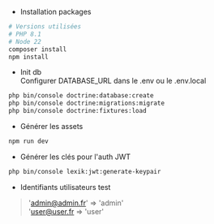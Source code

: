 - Installation packages

```bash
# Versions utilisées
# PHP 8.1
# Node 22
composer install
npm install
```
- Init db  
Configurer DATABASE_URL dans le .env ou le .env.local
```bash
php bin/console doctrine:database:create
php bin/console doctrine:migrations:migrate
php bin/console doctrine:fixtures:load
```
- Générer les assets
```bash
npm run dev
```

- Générer les clés pour l'auth JWT
```bash
php bin/console lexik:jwt:generate-keypair
```
- Identifiants utilisateurs test
>'admin@admin.fr' => 'admin'  
>'user@user.fr => 'user'

